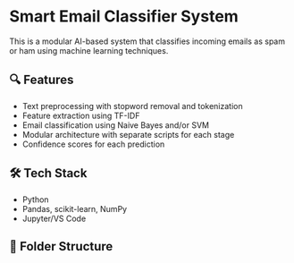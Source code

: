 # Smart Email Classifier System

This is a modular AI-based system that classifies incoming emails as spam or ham using machine learning techniques.

## 🔍 Features
- Text preprocessing with stopword removal and tokenization
- Feature extraction using TF-IDF
- Email classification using Naive Bayes and/or SVM
- Modular architecture with separate scripts for each stage
- Confidence scores for each prediction

## 🛠 Tech Stack
- Python
- Pandas, scikit-learn, NumPy
- Jupyter/VS Code

## 📁 Folder Structure
